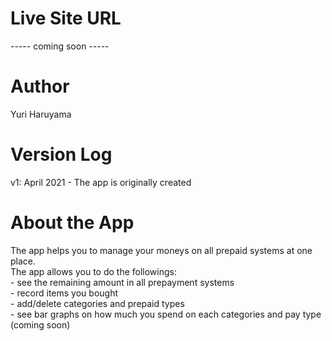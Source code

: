 # Live Site URL
----- coming soon -----

# Author
Yuri Haruyama

# Version Log
v1: April 2021 - The app is originally created

# About the App
The app helps you to manage your moneys on all prepaid systems at one place.<br>
The app allows you to do the followings:<br>
    - see the remaining amount in all prepayment systems<br>
    - record items you bought<br>
    - add/delete categories and prepaid types<br>
    - see bar graphs on how much you spend on each categories and pay type (coming soon)
